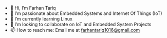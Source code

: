 - 👋 Hi, I’m Farhan Tariq
- 👀 I’m passionate about Embedded Systems and Internet Of Things (IoT)
- 🌱 I’m currently learning Linux
- 💞️ I’m looking to collaborate on IoT and Embedded System Projects
- 📫 How to reach me: Email me at farhantariq1016@gmail.com

<!---
fani1016/fani1016 is a ✨ special ✨ repository because its `README.md` (this file) appears on your GitHub profile.
You can click the Preview link to take a look at your changes.
--->
